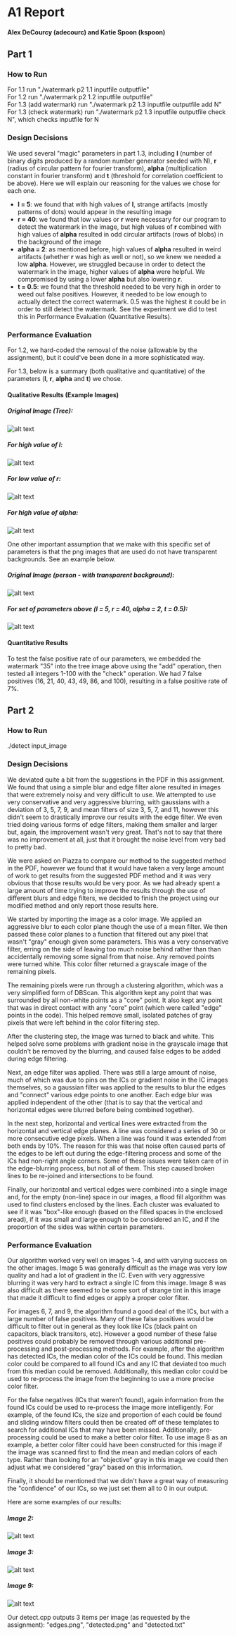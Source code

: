 # A1 Report
#### Alex DeCourcy (adecourc) and Katie Spoon (kspoon)  
## Part 1
### How to Run
For 1.1 run "./watermark p2 1.1 inputfile outputfile"  
For 1.2 run "./watermark p2 1.2 inputfile outputfile"  
For 1.3 (add watermark) run "./watermark p2 1.3 inputfile outputfile add N"  
For 1.3 (check watermark) run "./watermark p2 1.3 inputfile outputfile check N", which checks inputfile for N

### Design Decisions
We used several "magic" parameters in part 1.3, including **l** (number of binary digits produced by a random number generator seeded with N), **r** (radius of circular pattern for fourier transform), **alpha** (multiplication constant in fourier transform) and **t** (threshold for correlation coefficient to be above). Here we will explain our reasoning for the values we chose for each one.
* **l = 5**: we found that with high values of **l**, strange artifacts (mostly patterns of dots) would appear in the resulting image
* **r = 40**: we found that low values or **r** were necessary for our program to detect the watermark in the image, but high values of **r** combined with high values of **alpha** resulted in odd circular artifacts (rows of blobs) in the background of the image
* **alpha = 2**: as mentioned before, high values of **alpha** resulted in weird artifacts (whether **r** was high as well or not), so we knew we needed a low **alpha**. However, we struggled because in order to detect the watermark in the image, higher values of **alpha** were helpful. We compromised by using a lower **alpha** but also lowering **r**.
* **t = 0.5**: we found that the threshold needed to be very high in order to weed out false positives. However, it needed to be low enough to actually detect the correct watermark. 0.5 was the highest it could be in order to still detect the watermark. See the experiment we did to test this in Performance Evaluation (Quantitative Results).

### Performance Evaluation
For 1.2, we hard-coded the removal of the noise (allowable by the assignment), but it could've been done in a more sophisticated way.

For 1.3, below is a summary (both qualitative and quantitative) of the parameters (**l**, **r**, **alpha** and **t**) we chose.  
#### Qualitative Results (Example Images)
##### Original Image (Tree):
![alt text](https://github.iu.edu/cs-b657-sp2018/adecourc-kspoon-a1/blob/master/part1/watermark_images/tree_watermark_original.png)

##### For high value of l:
![alt text](https://github.iu.edu/cs-b657-sp2018/adecourc-kspoon-a1/blob/master/part1/watermark_images/tree_watermark_high_l_value.png)

##### For low value of r:
![alt text](https://github.iu.edu/cs-b657-sp2018/adecourc-kspoon-a1/blob/master/part1/watermark_images/tree_watermark_low_r_value.png)

##### For high value of alpha:
![alt text](https://github.iu.edu/cs-b657-sp2018/adecourc-kspoon-a1/blob/master/part1/watermark_images/tree_watermark_high_alpha_value.png)

One other important assumption that we make with this specific set of parameters is that the png images that are used do not have transparent backgrounds. See an example below.
##### Original Image (person - with transparent background):
![alt text](https://github.iu.edu/cs-b657-sp2018/adecourc-kspoon-a1/blob/master/part1/watermark_images/people.png)

##### For set of parameters above (l = 5, r = 40, alpha = 2, t = 0.5):
![alt text](https://github.iu.edu/cs-b657-sp2018/adecourc-kspoon-a1/blob/master/part1/watermark_images/people_watermark.png)

#### Quantitative Results 
To test the false positive rate of our parameters, we embedded the watermark "35" into the tree image above using the "add" operation, then tested all integers 1-100 with the "check" operation. We had 7 false positives (16, 21, 40, 43, 49, 86, and 100), resulting in a false positive rate of 7%.
  
## Part 2
### How to Run

./detect input_image

### Design Decisions

We deviated quite a bit from the suggestions in the PDF in this assignment. We found that using a simple blur and edge filter alone resulted in images that were extremely noisy and very difficult to use. We attempted to use very conservative and very aggressive blurring, with gaussians with a deviation of 3, 5, 7, 9, and mean filters of size 3, 5, 7, and 11, however this didn't seem to drastically improve our results with the edge filter. We even tried doing various forms of edge filters, making them smaller and larger but, again, the improvement wasn't very great. That's not to say that there was no improvement at all, just that it brought the noise level from very bad to pretty bad.

We were asked on Piazza to compare our method to the suggested method in the PDF, however we found that it would have taken a very large amount of work to get results from the suggested PDF method and it was very obvious that those results would be very poor. As we had already spent a large amount of time trying to improve the results through the use of different blurs and edge filters, we decided to finish the project using our modified method and only report those results here.

We started by importing the image as a color image. We applied an aggressive blur to each color plane though the use of a mean filter. We then passed these color planes to a function that filtered out any pixel that wasn't "gray" enough given some parameters. This was a very conservative filter, erring on the side of leaving too much noise behind rather than than accidentally removing some signal from that noise. Any removed points were turned white. This color filter returned a grayscale image of the remaining pixels.

The remaining pixels were run through a clustering algorithm, which was a very simplified form of DBScan. This algorithm kept any point that was surrounded by all non-white points as a "core" point. It also kept any point that was in direct contact with any "core" point (which were called "edge" points in the code). This helped remove small, isolated patches of gray pixels that were left behind in the color filtering step.

After the clustering step, the image was turned to black and white. This helped solve some problems with gradient noise in the grayscale image that couldn't be removed by the blurring, and caused false edges to be added during edge filtering.

Next, an edge filter was applied. There was still a large amount of noise, much of which was due to pins on the ICs or gradient noise in the IC images themselves, so a gaussian filter was applied to the results to blur the edges and "connect" various edge points to one another. Each edge blur was applied independent of the other (that is to say that the vertical and horizontal edges were blurred before being combined together).

In the next step, horizontal and vertical lines were extracted from the horizontal and vertical edge planes. A line was considered a series of 30 or more consecutive edge pixels. When a line was found it was extended from both ends by 10%. The reason for this was that noise often caused parts of the edges to be left out during the edge-filtering process and some of the ICs had non-right angle corners. Some of these issues were taken care of in the edge-blurring process, but not all of them. This step caused broken lines to be re-joined and intersections to be found.

Finally, our horizontal and vertical edges were combined into a single image and, for the empty (non-line) space in our images, a flood fill algorithm was used to find clusters enclosed by the lines. Each cluster was evaluated to see if it was "box"-like enough (based on the filled spaces in the enclosed aread), if it was small and large enough to be considered an IC, and if the proportion of the sides was within certain parameters.


### Performance Evaluation

Our algorithm worked very well on images 1-4, and with varying success on the other images. Image 5 was generally difficult as the image was very low quality and had a lot of gradient in the IC. Even with very aggressive blurring it was very hard to extract a single IC from this image. Image 8 was also difficult as there seemed to be some sort of strange tint in this image that made it difficult to find edges or apply a proper color filter.

For images 6, 7, and 9, the algorithm found a good deal of the ICs, but with a large number of false positives. Many of these false positives would be difficult to filter out in general as they look like ICs (black paint on capacitors, black transitors, etc). However a good number of these false positives could probably be removed through various additional pre-processing and post-processing methods. For example, after the algorithm has detected ICs, the median color of the ICs could be found. This median color could be compared to all found ICs and any IC that deviated too much from this median could be removed. Additionally, this median color could be used to re-process the image from the beginning to use a more precise color filter.

For the false negatives (ICs that weren't found), again information from the found ICs could be used to re-process the image more intelligently. For example, of the found ICs, the size and proportion of each could be found and sliding window filters could then be created off of these templates to search for additional ICs that may have been missed. Additionally, pre-processing could be used to make a better color filter. To use image 8 as an example, a better color filter could have been constructed for this image if the image was scanned first to find the mean and median colors of each type. Rather than looking for an "objective" gray in this image we could then adjust what we considered "gray" based on this information.

Finally, it should be mentioned that we didn't have a great way of measuring the "confidence" of our ICs, so we just set them all to 0 in our output.

Here are some examples of our results:
##### Image 2:
![alt text](https://github.iu.edu/cs-b657-sp2018/adecourc-kspoon-a1/blob/master/part2/detect_2.png)

##### Image 3:
![alt text](https://github.iu.edu/cs-b657-sp2018/adecourc-kspoon-a1/blob/master/part2/detect_3.png)

##### Image 9:
![alt text](https://github.iu.edu/cs-b657-sp2018/adecourc-kspoon-a1/blob/master/part2/detect_9.png)

Our detect.cpp outputs 3 items per image (as requested by the assignment): "edges.png", "detected.png" and "detected.txt"
